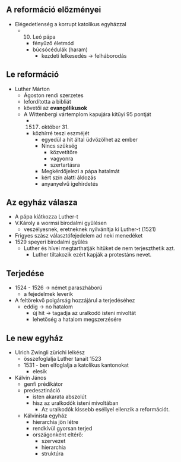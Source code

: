 ## A reformáció előzményei
- Elégedetlenség a korrupt katolikus egyházzal
	- 10. Leó pápa 
		- fényűző életmód
		- búcsócédulák (haram)
			- kezdeti lelkesedés -> felháborodás
## Le reformáció
- Luther Márton
	- Ágoston rendi szerzetes
	- lefordította a bibliát
	- követői az **evangélikusok**
	- A Wittenbergi vártemplom kapujára kitűyi 95 pontját
		- 1517. október 31.
		- közhírré teszi eszméjét
			- egyedül a hit által üdvözölhet az ember
			- Nincs szükség
				- közvetítőre
				- vagyonra
				- szertartásra
			- Megkérdőjelezi a pápa hatalmát
			- kért szín alatti áldozás
			- anyanyelvű igehirdetés
## Az egyház válasza
- A pápa kiátkozza Luther-t
- V.Károly a wormsi birodalmi gyűlésen
	- veszélyesnek, eretneknek nyilvánítja ki Luther-t (1521)
- Frigyes szász választófejedelem ad neki menedéket
- 1529 speyeri birodalmi gyűlés
	- Luther és hívei megtarthatják hitüket de nem terjeszthetik azt.
		- Luther tiltakozik ezért kapják a protestáns nevet.
## Terjedése
- 1524 - 1526 -> német paraszháború
	- a fejedelmek leverik
- A feltörekvő polgárság hozzájárul a terjedéséhez
	- eddig -> no hatalom
		- új hit -> tagadja az uralkodó isteni mivoltát
		- lehetőség a hatalom megszerzésére
## Le new egyház
- Ulrich Zwingli zürichi lelkész
	- összefoglalja Luther tanait 1523
	- 1531 - ben elfoglalja a katolikus kantonokat
		- elesik
- Kálvin János
	- genfi prédikátor
	- predesztináció
		- isten akarata abszolút
		- hisz az uralkodók isteni mivoltában
			- Az uralkodók kissebb eséllyel ellenzik a reformációt.
	- Kálvinista egyház
		- hierarchia jön létre
		- rendkívül gyorsan terjed
		- országonként eltérő:
			- szervezet
			- hierarchia
			- struktúra